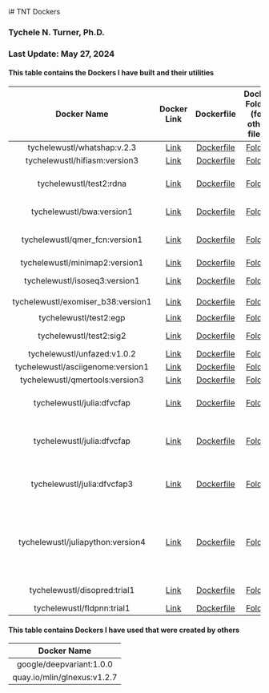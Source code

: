 i# TNT Dockers

### Tychele N. Turner, Ph.D.
### Last Update: May 27, 2024

#### This table contains the Dockers I have built and their utilities

| Docker Name | Docker Link | Dockerfile | Docker Folder (for other files) | Program Location |
| :---: | :---: | :---: | :---: | :---: |
| tychelewustl/whatshap:v.2.3 | [Link](https://hub.docker.com/r/tychelewustl/whatshap) | [Dockerfile](whatshap/Dockerfile) | [Folder](whatshap/) | `/root/.local/bin/whatshap` |
| tychelewustl/hifiasm:version3 | [Link](https://hub.docker.com/r/tychelewustl/hifiasm) | [Dockerfile](hifiasm/Dockerfile) | [Folder](hifiasm) | `/opt/conda/bin/hifiasm` |
| tychelewustl/test2:rdna | [Link](https://hub.docker.com/r/tychelewustl/test2/tags) | [Dockerfile](rdna/Dockerfile) | [Folder](rdna) | several requisites for running RNA scripts, digital karyotype scripts |
| tychelewustl/bwa:version1 | [Link](https://hub.docker.com/r/tychelewustl/bwa/) | [Dockerfile](bwa/Dockerfile) | [Folder](bwa) | several requisites for running manta and bwa |
| tychelewustl/qmer_fcn:version1 | [Link](https://hub.docker.com/r/tychelewustl/qmer_fcn) | [Dockerfile](qmer_fcn/Dockerfile) | [Folder](qmer_fcn) | several requisites for running QuicK-mer2 and fastCN |
| tychelewustl/minimap2:version1 | [Link](https://hub.docker.com/r/tychelewustl/minimap2) | [Dockerfile](minimap2/Dockerfile) | [Folder](minimap2) | `/opt/conda/bin/minimap2` |
| tychelewustl/isoseq3:version1 | [Link](https://hub.docker.com/r/tychelewustl/isoseq3) | [Dockerfile](isoseq3/Dockerfile) | [Folder](isoseq3) | several programs for isoseq3 analyses |
| tychelewustl/exomiser_b38:version1 | [Link](https://hub.docker.com/r/tychelewustl/exomiser_b38) | [Dockerfile](exomiser_b38/Dockerfile) | [Folder](exomiser_b38/) | `/opt/conda/bin/java -jar exomiser-cli-12.1.0.jar` |
| tychelewustl/test2:egp | [Link](https://hub.docker.com/r/tychelewustl/test2/tags) | [Dockerfile](egp/Dockerfile) | [Folder](egp) | several requisites for EGP |
| tychelewustl/test2:sig2 | [Link](https://hub.docker.com/r/tychelewustl/test2/tags) | [Dockerfile](SigProfilerSimulator/Dockerfile) | [Folder](SigProfilerSimulator/) | SigProfilerSimulator related scripts |
| tychelewustl/unfazed:v1.0.2 | [Link](https://hub.docker.com/r/tychelewustl/unfazed) | [Dockerfile](unfazed/Dockerfile) | [Folder](unfazed/) | unfazed related scripts |
| tychelewustl/asciigenome:version1 | [Link](https://hub.docker.com/r/tychelewustl/asciigenome) | [Dockerfile](asciigenome/Dockerfile) | [Folder](asciigenome/) | `/opt/conda/bin/ASCIIGenome` |
| tychelewustl/qmertools:version3 | [Link](https://hub.docker.com/r/tychelewustl/qmertools/) | [Dockerfile](qmerTools/Dockerfile) | [Folder](qmerTools) | qmerTools docker | 
| tychelewustl/julia:dfvcfap | [Link](https://hub.docker.com/repository/docker/tychelewustl/julia/) | [Dockerfile](julia/Dockerfile) | [Folder](julia) | julia docker with VCFTools, DataFrames, and ArgParse packages installed |
| tychelewustl/julia:dfvcfap | [Link](https://hub.docker.com/repository/docker/tychelewustl/julia/) | [Dockerfile](julia/Dockerfile) | [Folder](julia) | (dfvcfapgz) julia docker with VCFTools, DataFrames, ArgParse, and GZip packages installed |
| tychelewustl/julia:dfvcfap3 | [Link](https://hub.docker.com/repository/docker/tychelewustl/julia/) | [Dockerfile](julia/Dockerfile3) | [Folder](julia) | (dfvcfapgz3) julia docker with VCFTools, DataFrames, ArgParse, and GZip packages installed |
| tychelewustl/juliapython:version4 | [Link](https://hub.docker.com/repository/docker/tychelewustl/juliapython/) | [Dockerfile](julia_python/Dockerfile) | [Folder](julia_python) | (version4) julia docker with VCFTools, DataFrames, ArgParse, and GZip packages installed as well as Python, Snakemake, and capabilities to run Snakemake on LSF |
| tychelewustl/disopred:trial1 | [Link](https://hub.docker.com/repository/docker/tychelewustl/disopred/) | [Dockerfile](disopred/Dockerfile) | [Folder](disopred) | (trial1) Docker with disopred |
| tychelewustl/fldpnn:trial1 | [Link](https://hub.docker.com/repository/docker/tychelewustl/fldpnn/) | [Dockerfile](fldpnn/Dockerfile) | [Folder](fldpnn) | Docker with fldpnn |

#### This table contains Dockers I have used that were created by others

| Docker Name |
| :---: |
| google/deepvariant:1.0.0 |
| quay.io/mlin/glnexus:v1.2.7 |

